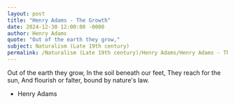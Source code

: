 ```yaml
---
layout: post
title: "Henry Adams - The Growth"
date: 2024-12-30 12:00:00 -0000
author: Henry Adams
quote: "Out of the earth they grow,"
subject: Naturalism (Late 19th century)
permalink: /Naturalism (Late 19th century)/Henry Adams/Henry Adams - The Growth
---
```


Out of the earth they grow,
In the soil beneath our feet, 
They reach for the sun,
And flourish or falter, bound by nature's law.

- Henry Adams
